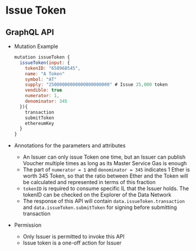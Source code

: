 # Issue Token

## GraphQL API

- Mutation Example
  ```javascript
  mutation issueToken {
    issueToken(input: {
      tokenID: "658968545",
      name: "A Token"
      symbol: "AT"
      supply: "25000000000000000000000" # Issue 25,000 token
      vendible: true
      numerator: 1,
      denominator: 345
    }){
      transaction
      submitToken
      ethereumKey
    }
  }
  ```

- Annotations for the parameters and attributes
  - An Issuer can only issue Token one time, but an Issuer can publish Voucher multiple times as long as its Master Service Gas is enough
  - The part of `numerator = 1` and `denominator = 345` indicates 1 Ether is worth 345 Token, so that the ratio between Ether and the Token will be calculated and represented in terms of this fraction
  - `tokenID` is required to consume specific IL that the Issuer holds. The tokenID can be checked on the Explorer of the Data Network
  - The response of this API will contain `data.issueToken.transaction` and `data.issueToken.submitToken` for signing before submitting transaction

- Permission
  - Only Issuer is permitted to invoke this API
  - Issue token is a one-off action for Issuer
